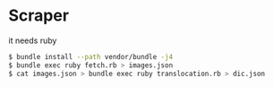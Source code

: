 # Scraper

it needs ruby

```sh
$ bundle install --path vendor/bundle -j4
$ bundle exec ruby fetch.rb > images.json
$ cat images.json > bundle exec ruby translocation.rb > dic.json
```
